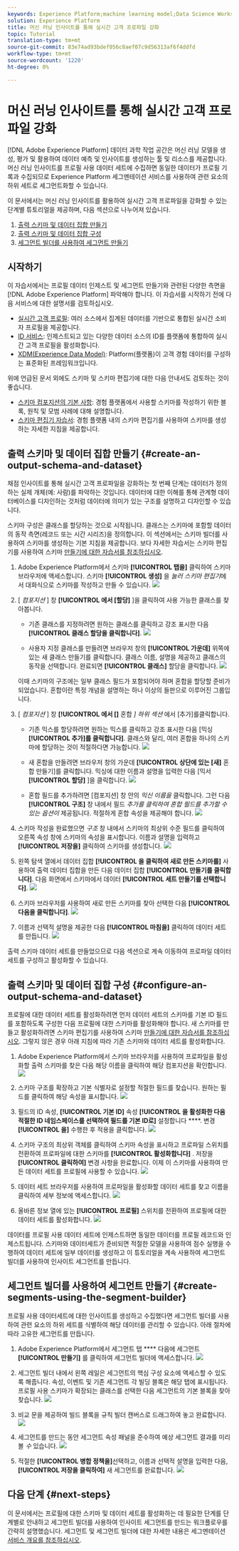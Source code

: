 ```yaml
---
keywords: Experience Platform;machine learning model;Data Science Workspace;Real-time Customer Profile;popular topics
solution: Experience Platform
title: 머신 러닝 인사이트를 통해 실시간 고객 프로파일 강화
topic: Tutorial
translation-type: tm+mt
source-git-commit: 83e74ad93bdef056c8aef07c9d56313af6f4ddfd
workflow-type: tm+mt
source-wordcount: '1220'
ht-degree: 0%

---
```



# 머신 러닝 인사이트를 통해 실시간 고객 프로파일 강화

[!DNL Adobe Experience Platform] 데이터 과학 작업 공간은 머신 러닝 모델을 생성, 평가 및 활용하여 데이터 예측 및 인사이트를 생성하는 툴 및 리소스를 제공합니다. 머신 러닝 인사이트를 프로필 사용 데이터 세트에 수집하면 동일한 데이터가 프로필 기록과 수집되므로 Experience Platform 세그멘테이션 서비스를 사용하여 관련 요소의 하위 세트로 세그먼트화할 수 있습니다.

이 문서에서는 머신 러닝 인사이트를 활용하여 실시간 고객 프로파일을 강화할 수 있는 단계별 튜토리얼을 제공하며, 다음 섹션으로 나누어져 있습니다.

1. [출력 스키마 및 데이터 집합 만들기](#create-an-output-schema-and-dataset)
2. [출력 스키마 및 데이터 집합 구성](#configure-an-output-schema-and-dataset)
3. [세그먼트 빌더를 사용하여 세그먼트 만들기](#create-segments-using-the-segment-builder)

## 시작하기

이 자습서에서는 프로필 데이터 인제스트 및 세그먼트 만들기와 관련된 다양한 측면을 [!DNL Adobe Experience Platform] 파악해야 합니다. 이 자습서를 시작하기 전에 다음 서비스에 대한 설명서를 검토하십시오.

* [실시간 고객 프로필](../../rtcdp/overview.md): 여러 소스에서 집계된 데이터를 기반으로 통합된 실시간 소비자 프로필을 제공합니다.
* [ID 서비스](../../identity-service/home.md): 인제스트되고 있는 다양한 데이터 소스의 ID를 플랫폼에 통합하여 실시간 고객 프로필을 활성화합니다.
* [XDM(Experience Data Model)](../../xdm/home.md): Platform(플랫폼)이 고객 경험 데이터를 구성하는 표준화된 프레임워크입니다.

위에 언급된 문서 외에도 스키마 및 스키마 편집기에 대한 다음 안내서도 검토하는 것이 좋습니다.

* [스키마 컴포지션의 기본 사항](../../xdm/schema/composition.md): 경험 플랫폼에서 사용할 스키마를 작성하기 위한 블록, 원칙 및 모범 사례에 대해 설명합니다.
* [스키마 편집기 자습서](../../xdm/tutorials/create-schema-ui.md): 경험 플랫폼 내의 스키마 편집기를 사용하여 스키마를 생성하는 자세한 지침을 제공합니다.

## 출력 스키마 및 데이터 집합 만들기 {#create-an-output-schema-and-dataset}

채점 인사이트를 통해 실시간 고객 프로파일을 강화하는 첫 번째 단계는 데이터가 정의하는 실제 개체(예: 사람)를 파악하는 것입니다. 데이터에 대한 이해를 통해 관계형 데이터베이스를 디자인하는 것처럼 데이터에 의미가 있는 구조를 설명하고 디자인할 수 있습니다.

스키마 구성은 클래스를 할당하는 것으로 시작됩니다. 클래스는 스키마에 포함할 데이터의 동작 측면(레코드 또는 시간 시리즈)을 정의합니다. 이 섹션에서는 스키마 빌더를 사용하여 스키마를 생성하는 기본 지침을 제공합니다. 보다 자세한 자습서는 스키마 편집기를 사용하여 스키마 [만들기에 대한 자습서를 참조하십시오](../../xdm/tutorials/create-schema-ui.md).

1. Adobe Experience Platform에서 스키마 **[!UICONTROL 탭을]** 클릭하여 스키마 브라우저에 액세스합니다. 스키마 **[!UICONTROL 생성]** 을 *눌러 스키마 편집기*에서 대화식으로 스키마를 작성하고 만들 수 있습니다.
   ![](../images/models-recipes/enrich-rtcdp/schema_browser.png)

2. [ *컴포지션* ] 창 **[!UICONTROL 에서 [할당]** ]을 클릭하여 사용 가능한 클래스를 찾아봅니다.
   * 기존 클래스를 지정하려면 원하는 클래스를 클릭하고 강조 표시한 다음 **[!UICONTROL 클래스 할당을 클릭합니다]**.
      ![](../images/models-recipes/enrich-rtcdp/existing_class.png)

   * 사용자 지정 클래스를 만들려면 브라우저 창의 **[!UICONTROL 가운데]** 위쪽에 있는 새 클래스 만들기를 클릭합니다. 클래스 이름, 설명을 제공하고 클래스의 동작을 선택합니다. 완료되면 **[!UICONTROL 클래스]** 할당을 클릭합니다.
      ![](../images/models-recipes/enrich-rtcdp/create_new_class.png)

   이때 스키마의 구조에는 일부 클래스 필드가 포함되어야 하며 혼합을 할당할 준비가 되었습니다. 혼합이란 특정 개념을 설명하는 하나 이상의 들판으로 이루어진 그룹입니다.

3. [ *컴포지션* ] 창 **[!UICONTROL 에서 []** 혼합 *] 하위 섹션* 에서 [추가]를클릭합니다.
   * 기존 믹스를 할당하려면 원하는 믹스를 클릭하고 강조 표시한 다음 [믹싱 **[!UICONTROL 추가]를 클릭합니다]**. 클래스와 달리, 여러 혼합을 하나의 스키마에 할당하는 것이 적절하다면 가능합니다.
      ![](../images/models-recipes/enrich-rtcdp/existing_mixin.png)

   * 새 혼합을 만들려면 브라우저 창의 가운데 **[!UICONTROL 상단에 있는 [새]** 혼합 만들기]를 클릭합니다. 믹싱에 대한 이름과 설명을 입력한 다음 [믹서 **[!UICONTROL 할당]** ]을 클릭합니다.
      ![](../images/models-recipes/enrich-rtcdp/create_new_mixin.png)

   * 혼합 필드를 추가하려면 [컴포지션] 창 안의 *믹신 이름을* 클릭합니다. 그런 다음 **[!UICONTROL 구조]** 창 내에서 필드 *추가를 클릭하여 혼합 필드를 추가할 수 있는 옵션이* 제공됩니다. 적절하게 혼합 속성을 제공해야 합니다.
      ![](../images/models-recipes/enrich-rtcdp/mixin_properties.png)

4. 스키마 작성을 완료했으면 *구조* 창 내에서 스키마의 최상위 수준 필드를 클릭하여 오른쪽 속성 창에 스키마의 속성을 표시합니다. 이름과 설명을 입력하고 **[!UICONTROL 저장을]** 클릭하여 스키마를 생성합니다.
   ![](../images/models-recipes/enrich-rtcdp/save_schema.png)

5. 왼쪽 탐색 열에서 데이터 집합 **[!UICONTROL 을 클릭하여 새로 만든 스키마를]** 사용하여 출력 데이터 집합을 만든 다음 데이터 집합 **[!UICONTROL 만들기를 클릭합니다]**. 다음 화면에서 스키마에서 데이터 **[!UICONTROL 세트 만들기를 선택합니다]**.
   ![](../images/models-recipes/enrich-rtcdp/dataset_overview.png)

6. 스키마 브라우저를 사용하여 새로 만든 스키마를 찾아 선택한 다음 **[!UICONTROL 다음을 클릭합니다]**.
   ![](../images/models-recipes/enrich-rtcdp/choose_schema.png)

7. 이름과 선택적 설명을 제공한 다음 **[!UICONTROL 마침을]** 클릭하여 데이터 세트를 만듭니다.
   ![](../images/models-recipes/enrich-rtcdp/configure_dataset.png)

출력 스키마 데이터 세트를 만들었으므로 다음 섹션으로 계속 이동하여 프로파일 데이터 세트를 구성하고 활성화할 수 있습니다.

## 출력 스키마 및 데이터 집합 구성 {#configure-an-output-schema-and-dataset}

프로필에 대한 데이터 세트를 활성화하려면 먼저 데이터 세트의 스키마를 기본 ID 필드를 포함하도록 구성한 다음 프로필에 대한 스키마를 활성화해야 합니다. 새 스키마를 만들고 활성화하려면 스키마 편집기를 사용하여 스키마 [만들기에 대한 자습서를 참조하십시오](../../xdm/tutorials/create-schema-ui.md). 그렇지 않은 경우 아래 지침에 따라 기존 스키마와 데이터 세트를 활성화합니다.

1. Adobe Experience Platform에서 스키마 브라우저를 사용하여 프로파일을 활성화할 출력 스키마를 찾은 다음 해당 이름을 클릭하여 해당 컴포지션을 확인합니다.
   ![](../images/models-recipes/enrich-rtcdp/schemas.png)

2. 스키마 구조를 확장하고 기본 식별자로 설정할 적절한 필드를 찾습니다. 원하는 필드를 클릭하여 해당 속성을 표시합니다.
   ![](../images/models-recipes/enrich-rtcdp/schema_structure.png)

3. 필드의 ID 속성, **[!UICONTROL 기본 ID]** 속성 **[!UICONTROL 을 활성화한 다음 적절한 ID 네임스페이스를 선택하여 필드를 기본 ID로]** 설정합니다 ****. 변경 **[!UICONTROL 을]** 수행한 후 적용을 클릭합니다.
   ![](../images/models-recipes/enrich-rtcdp/set_identity.png)

4. 스키마 구조의 최상위 객체를 클릭하여 스키마 속성을 표시하고 프로파일 스위치를 전환하여 프로파일에 대한 스키마를 **[!UICONTROL 활성화합니다]** . 저장을 **[!UICONTROL 클릭하여]** 변경 사항을 완료합니다. 이제 이 스키마를 사용하여 만든 데이터 세트를 프로필에 사용할 수 있습니다.
   ![](../images/models-recipes/enrich-rtcdp/enable_schema.png)

5. 데이터 세트 브라우저를 사용하여 프로파일을 활성화할 데이터 세트를 찾고 이름을 클릭하여 세부 정보에 액세스합니다.
   ![](../images/models-recipes/enrich-rtcdp/datasets.png)

6. 올바른 정보 열에 있는 **[!UICONTROL 프로필]** 스위치를 전환하여 프로필에 대한 데이터 세트를 활성화합니다.
   ![](../images/models-recipes/enrich-rtcdp/enable_dataset.png)

데이터를 프로필 사용 데이터 세트에 인제스트하면 동일한 데이터를 프로필 레코드와 인제스트됩니다. 스키마와 데이터세트가 준비되면 적절한 모델을 사용하여 점수 실행을 수행하여 데이터 세트에 일부 데이터를 생성하고 이 튜토리얼을 계속 사용하여 세그먼트 빌더를 사용하여 인사이트 세그먼트를 만듭니다.

## 세그먼트 빌더를 사용하여 세그먼트 만들기 {#create-segments-using-the-segment-builder}

프로필 사용 데이터세트에 대한 인사이트를 생성하고 수집했다면 세그먼트 빌더를 사용하여 관련 요소의 하위 세트를 식별하여 해당 데이터를 관리할 수 있습니다. 아래 절차에 따라 고유한 세그먼트를 만듭니다.

1. Adobe Experience Platform에서 세그먼트 탭 **** 다음에 세그먼트 **[!UICONTROL 만들기]** 를 클릭하여 세그먼트 빌더에 액세스합니다.
   ![](../images/models-recipes/enrich-rtcdp/segments_overview.png)

2. 세그먼트 빌더 내에서 왼쪽 레일은 세그먼트의 핵심 구성 요소에 액세스할 수 있도록 해줍니다. 속성, 이벤트 및 기존 세그먼트 각 빌딩 블록은 해당 탭에 표시됩니다. 프로필 사용 스키마가 확장되는 클래스를 선택한 다음 세그먼트의 기본 블록을 찾아 찾습니다.
   ![](../images/models-recipes/enrich-rtcdp/segment_builder.png)

3. 비교 문을 제공하여 빌드 블록을 규칙 빌더 캔버스로 드래그하여 놓고 완료합니다.
   ![](../images/models-recipes/enrich-rtcdp/drag_fill.gif)

4. 세그먼트를 만드는 동안 세그먼트 속성 패널을 준수하여 예상 세그먼트 결과를 미리 볼 *수* 있습니다.
   ![](../images/models-recipes/enrich-rtcdp/preview_segment.gif)

5. 적절한 **[!UICONTROL 병합 정책을]**&#x200B;선택하고, 이름과 선택적 설명을 입력한 다음, **[!UICONTROL 저장을 클릭하여]** 새 세그먼트를 완료합니다.
   ![](../images/models-recipes/enrich-rtcdp/save_segment.png)


## 다음 단계 {#next-steps}

이 문서에서는 프로필에 대한 스키마 및 데이터 세트를 활성화하는 데 필요한 단계를 단계별로 안내하고 세그먼트 빌더를 사용하여 인사이트 세그먼트를 만드는 워크플로우를 간략히 설명했습니다. 세그먼트 및 세그먼트 빌더에 대한 자세한 내용은 세그멘테이션 [서비스 개요를 참조하십시오](../../segmentation/home.md).
